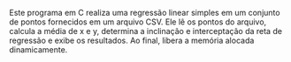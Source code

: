 Este programa em C realiza uma regressão linear simples em um conjunto de pontos fornecidos em um arquivo CSV. Ele lê os pontos do arquivo, calcula a média de x e y, determina a inclinação e interceptação da reta de regressão e exibe os resultados. Ao final, libera a memória alocada dinamicamente.
